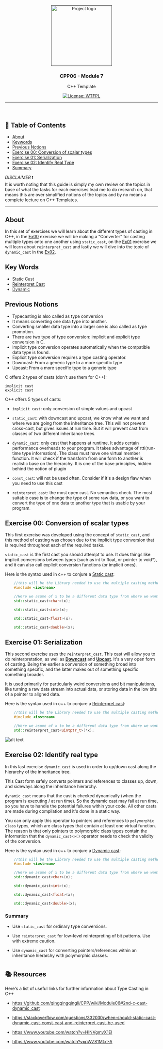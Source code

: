 <p align="center">
  <a href="" rel="noopener">
 <img width=200px height=200px src="https://raw.githubusercontent.com/isocpp/logos/master/cpp_logo.png" alt="Project logo"></a>
</p>

<h3 align="center">CPP06 - Module 7</h3>
<p align="center"> C++ Template
   <br>
</p>
<div align="center">

[![License: WTFPL](https://img.shields.io/badge/License-WTFPL-brightgreen.svg)](http://www.wtfpl.net/about/)
<!--[![License: CC0-1.0](https://licensebuttons.net/l/zero/1.0/80x15.png)](http://creativecommons.org/publicdomain/zero/1.0/)-->
</div>

---
<br />

## 📝 Table of Contents

- [About](#about)
- [Keywords](#keywords)
- [Previous Notions](#previous-notions)
- [Exercise 00: Conversion of scalar types](#ex00)
- [Exercise 01: Serialization](#ex01)
- [Exercise 02: Identify Real Type](#ex02)
- [Summary](#summary)

_DISCLAIMER_ ❗️<br />
It is worth noting that this guide is simply my own review on the topics in base of what the tasks for each exercises lead me to do research on, that means this are over simplified notions of the topics and by no means a complete lecture on C++ Templates.

---

## About <a name = "about"></a>

In this set of exercises we will learn about the different types of casting in C++, in the [Ex00](#Ex00) exercise we will be making a "Converter" for casting multiple types onto one another using ```static_cast```, on the [Ex01](#Ex01) exercise we will learn about ```reinterpret_cast``` and lastly we will dive into the topic of ```dynamic_cast``` in the [Ex02](#Ex02).



## Key Words <a name = "Key Notions"></a>

- [Static Cast](#static-cast)
- [Reinterpret Cast](#reinterpreted-cast)
- [Dynamic](#dynamic-cast)

## Previous Notions <a name = "Previous notions"></a>


- Typecasting is also called as type conversion
- It means converting one data type into another.
- Converting smaller data type into a larger one is also called as type promotion.
- There are two type of type conversion: implicit and explicit type conversion in C.
- Implicit type conversion operates automatically when the compatible data type is found.
- Explicit type conversion requires a type casting operator.
- Downcast: From a generic type to a more specific type
- Upcast: From a more specific type to a generic type

C offers 2 types of casts (don't use them for C++):

    implicit cast
    explicit cast

C++ offers 5 types of casts:

- ```implicit cast```: only conversion of simple values and upcast

- ```static_cast```: with downcast and upcast, we know what we want and where we are going from the inheritance tree. This will not prevent cross-cast, but gives issues at run time. But it will prevent cast from classes of two different inheritance trees.

- ```dynamic_cast```: only cast that happens at runtime. It adds certain performance overheads to your program. It takes advantage of rtti(run-time type information). The class must have one virtual member function. It will check if the transform from one form to another is realistic base on the hierarchy. It is one of the base principles, hidden behind the notion of plugin

- ```const_cast```: will not be used often. Consider if it's a design flaw when you need to use this cast

- ```reinterpret_cast```: the most open cast. No semantics check. The most suitable case is to change the type of some raw data, or you want to convert the type of one data to another type that is usable by your program.


## Exercise 00: Conversion of scalar types <a name = "Ex00"></a>

This first exercise was developed using the concept of ```static_cast```, and this method of casting was chosen due to the implicit type conversion that is required throughout each of the required tasks.

```static_cast``` is the first cast you should attempt to use. It does things like implicit conversions between types (such as int to float, or pointer to void*), and it can also call explicit conversion functions (or implicit ones).

Here is the syntax used in c++ to conjure a [Static cast](#static-cast):

```c++
	//this will be the Library needed to use the multiple casting methods
	#include <iostream>

	//Here we asume of x to be a different data type from where we want to cast
	std::static_cast<char>(x);

	std::static_cast<int>(x);

	std::static_cast<float>(x);

	std::static_cast<double>(x);
```

## Exercise 01: Serialization <a name = "Ex01"></a>

This second exercise uses the  ```reinterpret_cast```. This cast will allow you to do reinterpretation, as well as [__Downcast__](#downcast) and [__Upcast__](#upcast). It's a very open form of casting. Being the earlier a conversion of something broad into something specific, and the latter makes out of something specific something broader.

It is used primarily for particularly weird conversions and bit manipulations, like turning a raw data stream into actual data, or storing data in the low bits of a pointer to aligned data.

Here is the syntax used in c++ to conjure a [Reinterpret cast](#reinterpret-cast):

```c++
	//this will be the Library needed to use the multiple casting methods
	#include <iostream>

	//Here we asume of x to be a different data type from where we want to cast
	std::reinterpret_cast<uintptr_t>(*x);

```
![alt text](https://i.imgflip.com/6uk77j.jpg)

## Exercise 02: Identify real type <a name = "Ex02"></a>

In this last exercise ```dynamic_cast``` is used in order to up/down cast along the hierarchy of the inheritance tree.

This Cast form safely converts pointers and references to classes up, down, and sideways along the inheritance hierarchy.

```dynamic_cast```  means that the cast is checked dynamically (when the program is executing / at run time). So the dynamic cast may fail at run time, so you have to handle the potential failures within your code. All other casts are made during compilation and it's done in a static way.

You can only apply this operator to pointers and references to ```polymorphic class``` types, which are class types that contain at least one virtual function. The reason is that only pointers to polymorphic class types contain the information that the ```dynamic_cast<>()``` operator needs to check the validity of the conversion.

Here is the syntax used in c++ to conjure a [Dynamic cast](#dynamic-cast):

```c++
	//this will be the Library needed to use the multiple casting methods
	#include <iostream>

	//Here we asume of x to be a different data type from where we want to cast
	std::dynamic_cast<char>(x);

	std::dynamic_cast<int>(x);

	std::dynamic_cast<float>(x);

	std::dynamic_cast<double>(x);
```

### Summary

- Use ```static_cast``` for ordinary type conversions.

- Use ```reinterpret_cast``` for low-level reinterpreting of bit patterns. Use with extreme caution.

- Use ```dynamic_cast``` for converting pointers/references within an inheritance hierarchy  with polymorphic classes.

#

## 📚 Resources <a name = "usage"></a>

Here's a list of useful links for further information about Type Casting in C++

- https://github.com/qingqingqingli/CPP/wiki/Module06#2nd-c-cast-dynamic_cast

- https://stackoverflow.com/questions/332030/when-should-static-cast-dynamic-cast-const-cast-and-reinterpret-cast-be-used

- https://www.youtube.com/watch?v=HlNVgmvX1EI

- https://www.youtube.com/watch?v=pWZS1MtxI-A
